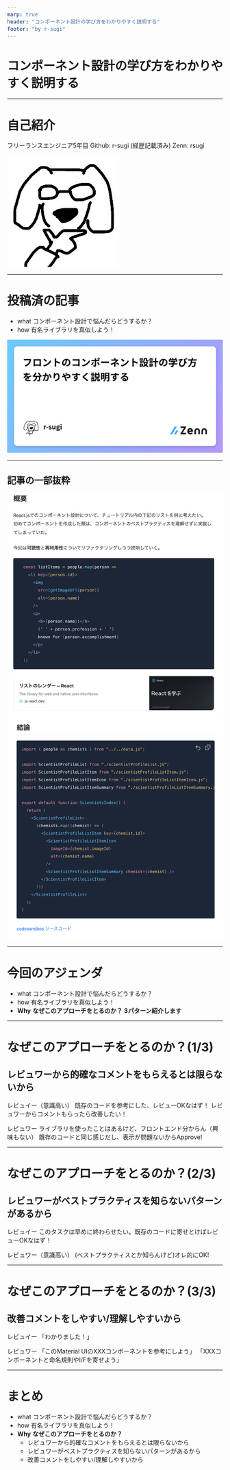 ```yaml
---
marp: true
header: "コンポーネント設計の学び方をわかりやすく説明する"
footer: "by r-sugi"
---
```

<!-- タイトル: 10秒以内 -->
# コンポーネント設計の学び方をわかりやすく説明する

---
<!-- 自己紹介: 15秒以内 -->
# 自己紹介

フリーランスエンジニア5年目
Github: r-sugi (経歴記載済み)
Zenn: rsugi

![bg 50% right](../assets/images/zenn-icon.jpeg)

---
# 投稿済の記事
<!-- # 記事のサマリー: 30秒以内 -->
- what
  コンポーネント設計で悩んだらどうするか？
- how
  有名ライブラリを真似しよう！

![bg 90% right](./コンポーネント設計の学び方をわかりやすく説明する-og-image.png)

---
## 記事の一部抜粋
<!-- #　記事の一部抜粋: 15秒以内 -->
![60% left](./article-1.png)
![bg 80% right](./article-2.png)

---
# 今回のアジェンダ
<!-- #　記事の一部抜粋: 20秒以内 -->
- what
  コンポーネント設計で悩んだらどうするか？
- how
  有名ライブラリを真似しよう！
- **Why**
  **なぜこのアプローチをとるのか？**
  **3パターン紹介します**

---
# なぜこのアプローチをとるのか？(1/3)
<!-- #　記事の一部抜粋: 45秒以内 -->
## レビュワーから的確なコメントをもらえるとは限らないから
<!-- TODO: 図解をおく -->
レビュイー（意識高い）
既存のコードを参考にした、レビューOKなはず！
レビュワーからコメントもらったら改善したい！

レビュワー
ライブラリを使ったことはあるけど、フロントエンド分からん（興味もない）
既存のコードと同じ感じだし、表示が問題ないからApprove!

---
# なぜこのアプローチをとるのか？(2/3)
<!-- #　記事の一部抜粋: 45秒以内 -->
## レビュワーがベストプラクティスを知らないパターンがあるから
<!-- TODO: 図解をおく -->
レビュイー
このタスクは早めに終わらせたい。既存のコードに寄せとけばレビューOKなはず！

レビュワー（意識高い）
(ベストプラクティスとか知らんけど)オレ的にOK!

---
# なぜこのアプローチをとるのか？(3/3)
<!-- #　記事の一部抜粋: 45秒以内 -->
## 改善コメントをしやすい/理解しやすいから
<!-- TODO: 図解をおく -->
レビュイー
「わかりました！」

レビュワー
「このMaterial UIのXXXコンポーネントを参考にしよう」
「XXXコンポーネントと命名規則やI/Fを寄せよう」

---
# まとめ
<!-- #　記事の一部抜粋: 20秒以内 -->
- what
  コンポーネント設計で悩んだらどうするか？
- how
  有名ライブラリを真似しよう！
- **Why**
  **なぜこのアプローチをとるのか？**
  - レビュワーから的確なコメントをもらえるとは限らないから
  - レビュワーがベストプラクティスを知らないパターンがあるから
  - 改善コメントをしやすい/理解しやすいから
